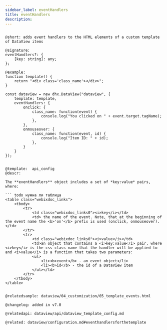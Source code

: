 ```yaml
---
sidebar_label: eventHandlers
title: eventHandlers
description: 
---          
```


```

@short: adds event handlers to the HTML elements of a custom template of DataView items

@signature: 
eventHandlers?: {
    [key: string]: any;
};

@example: 
function template() {
    return "<div class='class_name'></div>";
}

const dataview = new dhx.DataView("dataview", {
    template: template,
    eventHandlers: {
        onclick: {
            class_name: function(event) {
                console.log("You clicked on " + event.target.tagName);
            },
        },
        onmouseover: {
            class_name: function(event, id) {
                console.log("Item ID: " + id);
            },
        }
    }
});


@template:	api_config
@descr: 

The **eventHandlers** object includes a set of *key:value* pairs, where:

``` todo нужна ли таблица
<table class="webixdoc_links">
	<tbody>
        <tr>
			<td class="webixdoc_links0"><i>key</i></td>
			<td> the name of the event. Note, that at the beginning of the event name the <b>'on'</b> prefix is used (onclick, onmouseover).</td>
		</tr>
        <tr>
			<td class="webixdoc_links0"><i>value</i></td>
			<td>an object that contains a <i>key:value</i> pair, where <i>key</i> is the css class name that the handler will be applied to and <i>value</i> is a function that takes two parameters:
            <ul>
                <li><b>event</b> - an event object</li>
                <li><b>id</b> - the id of a DataView item
            </ul></td>
		</tr>
    </tbody>
</table>


@relatedsample: dataview/04_customization/05_template_events.html

@changelog: added in v7.0

@relatedapi: dataview/api/dataview_template_config.md

@related: dataview/configuration.md#eventhandlersforthetemplate

``` 